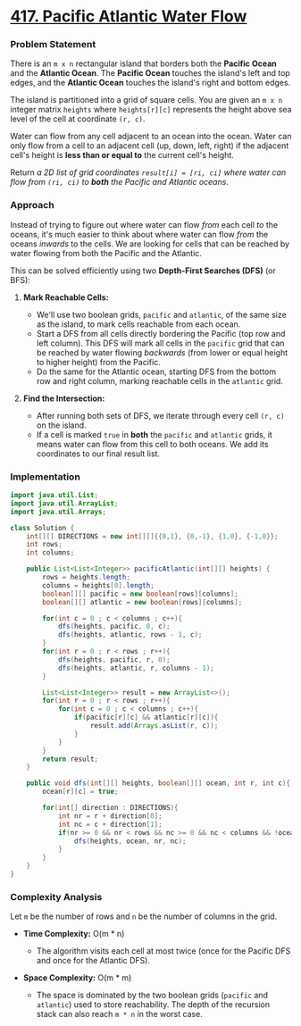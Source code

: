 # <a href="https://leetcode.com/problems/pacific-atlantic-water-flow/" target="_blank">417. Pacific Atlantic Water Flow</a>

### Problem Statement
There is an `m x n` rectangular island that borders both the **Pacific Ocean** and the **Atlantic Ocean**. The **Pacific Ocean** touches the island's left and top edges, and the **Atlantic Ocean** touches the island's right and bottom edges.

The island is partitioned into a grid of square cells. You are given an `m x n` integer matrix `heights` where `heights[r][c]` represents the height above sea level of the cell at coordinate `(r, c)`.

Water can flow from any cell adjacent to an ocean into the ocean. Water can only flow from a cell to an adjacent cell (up, down, left, right) if the adjacent cell's height is **less than or equal to** the current cell's height.

Return *a 2D list of grid coordinates `result[i] = [ri, ci]` where water can flow from `(ri, ci)` to **both** the Pacific and Atlantic oceans*.

### Approach
Instead of trying to figure out where water can flow *from* each cell *to* the oceans, it's much easier to think about where water can flow *from* the oceans *inwards* to the cells. We are looking for cells that can be reached by water flowing from both the Pacific and the Atlantic.

This can be solved efficiently using two **Depth-First Searches (DFS)** (or BFS):

1.  **Mark Reachable Cells:**
    -   We'll use two boolean grids, `pacific` and `atlantic`, of the same size as the island, to mark cells reachable from each ocean.
    -   Start a DFS from all cells directly bordering the Pacific (top row and left column). This DFS will mark all cells in the `pacific` grid that can be reached by water flowing *backwards* (from lower or equal height to higher height) from the Pacific.
    -   Do the same for the Atlantic ocean, starting DFS from the bottom row and right column, marking reachable cells in the `atlantic` grid.

2.  **Find the Intersection:**
    -   After running both sets of DFS, we iterate through every cell `(r, c)` on the island.
    -   If a cell is marked `true` in **both** the `pacific` and `atlantic` grids, it means water can flow from this cell to both oceans. We add its coordinates to our final result list.

### Implementation
```java
import java.util.List;
import java.util.ArrayList;
import java.util.Arrays;

class Solution {
    int[][] DIRECTIONS = new int[][]{{0,1}, {0,-1}, {1,0}, {-1,0}};
    int rows;
    int columns;

    public List<List<Integer>> pacificAtlantic(int[][] heights) {
        rows = heights.length;
        columns = heights[0].length;
        boolean[][] pacific = new boolean[rows][columns];
        boolean[][] atlantic = new boolean[rows][columns];

        for(int c = 0 ; c < columns ; c++){
            dfs(heights, pacific, 0, c);
            dfs(heights, atlantic, rows - 1, c);
        }
        for(int r = 0 ; r < rows ; r++){
            dfs(heights, pacific, r, 0);
            dfs(heights, atlantic, r, columns - 1);
        }

        List<List<Integer>> result = new ArrayList<>();
        for(int r = 0 ; r < rows ; r++){
            for(int c = 0 ; c < columns ; c++){
                if(pacific[r][c] && atlantic[r][c]){
                    result.add(Arrays.asList(r, c));
                }
            }
        }
        return result;
    }

    public void dfs(int[][] heights, boolean[][] ocean, int r, int c){
        ocean[r][c] = true;

        for(int[] direction : DIRECTIONS){
            int nr = r + direction[0];
            int nc = c + direction[1];
            if(nr >= 0 && nr < rows && nc >= 0 && nc < columns && !ocean[nr][nc] && heights[nr][nc] >= heights[r][c]){
                dfs(heights, ocean, nr, nc);
            }
        }
    }
}
```

### Complexity Analysis
Let `m` be the number of rows and `n` be the number of columns in the grid.

-   **Time Complexity:** O(m * n)
    -   The algorithm visits each cell at most twice (once for the Pacific DFS and once for the Atlantic DFS).

-   **Space Complexity:** O(m * m)
    -   The space is dominated by the two boolean grids (`pacific` and `atlantic`) used to store reachability. The depth of the recursion stack can also reach `m * n` in the worst case.
